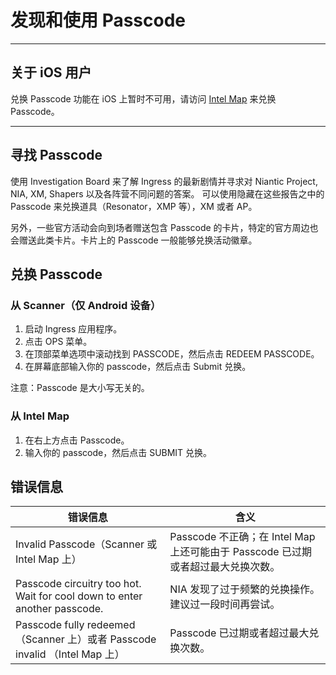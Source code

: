 # 发现和使用 Passcode

------------------

## 关于 iOS 用户

兑换 Passcode 功能在 iOS 上暂时不可用，请访问 [Intel Map](http://www.ingress.com/intel) 来兑换 Passcode。

------------------

## 寻找 Passcode

使用 Investigation Board 来了解 Ingress 的最新剧情并寻求对 Niantic Project, NIA, XM, Shapers 以及各阵营不同问题的答案。
可以使用隐藏在这些报告之中的 Passcode 来兑换道具（Resonator，XMP 等），XM 或者 AP。

另外，一些官方活动会向到场者赠送包含 Passcode 的卡片，特定的官方周边也会赠送此类卡片。卡片上的 Passcode 一般能够兑换活动徽章。

## 兑换 Passcode

### 从 Scanner（仅 Android 设备）

1. 启动 Ingress 应用程序。
2. 点击 OPS 菜单。
3. 在顶部菜单选项中滚动找到 PASSCODE，然后点击 REDEEM PASSCODE。
4. 在屏幕底部输入你的 passcode，然后点击 Submit 兑换。

注意：Passcode 是大小写无关的。

### 从 Intel Map

1. 在右上方点击 Passcode。
2. 输入你的 passcode，然后点击 SUBMIT 兑换。


## 错误信息

| 错误信息 | 含义 |
|-|-|
| Invalid Passcode（Scanner 或 Intel Map 上）| Passcode 不正确；在 Intel Map 上还可能由于 Passcode 已过期或者超过最大兑换次数。 |
| Passcode circuitry too hot. Wait for cool down to enter another passcode. | NIA 发现了过于频繁的兑换操作。建议过一段时间再尝试。 |
| Passcode fully redeemed（Scanner 上）或者 Passcode invalid （Intel Map 上） | Passcode 已过期或者超过最大兑换次数。 |
